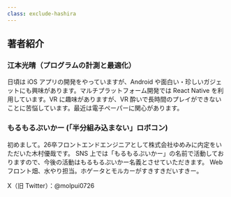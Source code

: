 ```yaml
---
class: exclude-hashira
---
```


## 著者紹介

<!-- 記事の順番で、著者紹介を書いていく -->

### 江本光晴（プログラムの計測と最適化）

日頃は iOS アプリの開発をやっていますが、Android や面白い・珍しいガジェットにも興味があります。マルチプラットフォーム開発では React Native を利用しています。VR に趣味がありますが、VR 酔いで長時間のプレイができないことに苦悩しています。最近は電子ペーパーに関心があります。

### もるもるぷいかー (「半分組み込まない」ロボコン)

初めまして。26卒フロントエンドエンジニアとして株式会社ゆめみに内定をいただいた木村優哉です。
SNS 上では「もるもるぷいかー」の名前で活動しておりますので、今後の活動はもるもるぷいかー名義とさせていただきます。
Web フロント畑、水やり担当。ホゲータとモルカーがすきすきだいすきー。

X（旧 Twitter）：@molpui0726
